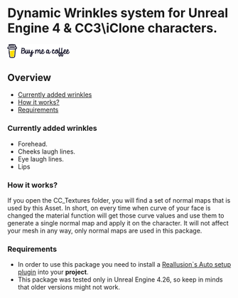 # Dynamic Wrinkles system for Unreal Engine 4 & CC3\iClone characters.
<a href="https://www.buymeacoffee.com/vadimkarpenko">
  <img src="/README_ASSETS/support.svg?raw=true" width="140" />
</a>

## Overview
- [Currently added wrinkles](#currently-added-wrinkles)
- [How it works?](#how-it-works)
- [Requirements](#requirements)

### Currently added wrinkles

- Forehead.
- Cheeks laugh lines.
- Eye laugh lines.
- Lips


### How it works?
If you open the CC_Textures folder, you will find a set of normal maps that is used by this Asset.
In short, on every time when curve of your face is changed the material function will get those curve values and use them to generate a single normal map and apply it on the character. It will not affect your mesh in any way, only normal maps are used in this package.


### Requirements
- In order to use this package you need to install a [Reallusion`s Auto setup plugin](https://www.reallusion.com/character-creator/unreal-engine-auto-setup.html "Reallusion's Auto setup plugin") into your **project**.
- This package was tested only in Unreal Engine 4.26, so keep in minds that older versions might not work.
